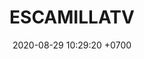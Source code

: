 ---
layout: 
permalink: /team/:title.html
categories: follow
maincover: /assets/avatars/male1.webp
tickets: 3
date: 2020-08-29 10:29:20 +0700
title: ESCAMILLATV
vip: #/assets/mis/vip.png
sub: #/assets/mis/sub.png
gift: #/assets/mis/gift.png
bits: #/assets/mis/bits.png
---